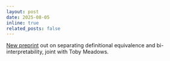 ```yaml
---
layout: post
date: 2025-08-05
inline: true
related_posts: false
---
```

[New preprint](https://arxiv.org/abs/2508.03956) out on separating definitional equivalence and bi-interpretability, joint with Toby Meadows.